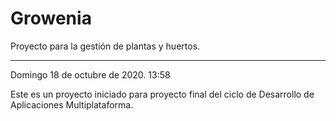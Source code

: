 # Growenia

Proyecto para la gestión de plantas y huertos.

----------------

Domingo 18 de octubre de 2020. 13:58

Este es un proyecto iniciado para proyecto final del ciclo de Desarrollo de Aplicaciones
Multiplataforma.
